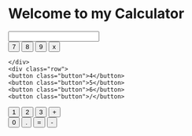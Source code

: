 <!DOCTYPE html>
<html>

<head>
  <meta charset="utf-8">
  <meta name="viewport" content="width=device-width">
  <title>replit</title>
  <link href="style.css" rel="stylesheet" type="text/css" />
    <link href="util.css" rel="stylesheet" type="text/css" />
</head>

<body>
 <h1 class="text-center"> Welcome to my Calculator</h1>
  <script src="script.js"></script>
<div class="container  flex flex-col items-centre  mx-auto m-w-30">
  <div class ="row ">
  <input class =" input" type="text"/>
  </div>
  <div class="row">
    <button class="button">7</button>
    <button class="button">8</button>
    <button class="button">9</button>
    <button class="button">x</button>
  
 
    </div>
    <div class="row">
    <button class="button">4</button>
    <button class="button">5</button>
    <button class="button">6</button>
    <button class="button">/</button>
  
  </div>
    <div class="row">
    <button class="button">1</button>
    <button class="button">2</button>
    <button class="button">3</button>
    <button class="button">+</button>
</div>
   <div class="row">
    <button class="button">0</button>
    <button class="button">.</button>
    <button class="button">=</button>
    <button class="button">-</button>
</div>
  
 </div>
  <script src="https://replit.com/public/js/replit-badge-v2.js" theme="dark" position="bottom-right"></script>
</body>

</html>
